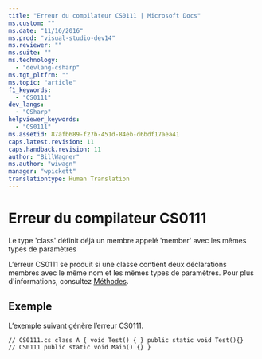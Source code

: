 ```yaml
---
title: "Erreur du compilateur CS0111 | Microsoft Docs"
ms.custom: ""
ms.date: "11/16/2016"
ms.prod: "visual-studio-dev14"
ms.reviewer: ""
ms.suite: ""
ms.technology: 
  - "devlang-csharp"
ms.tgt_pltfrm: ""
ms.topic: "article"
f1_keywords: 
  - "CS0111"
dev_langs: 
  - "CSharp"
helpviewer_keywords: 
  - "CS0111"
ms.assetid: 87afb689-f27b-451d-84eb-d6bdf17aea41
caps.latest.revision: 11
caps.handback.revision: 11
author: "BillWagner"
ms.author: "wiwagn"
manager: "wpickett"
translationtype: Human Translation
---
```

# Erreur du compilateur CS0111
Le type 'class' définit déjà un membre appelé 'member' avec les mêmes types de paramètres  
  
 L’erreur CS0111 se produit si une classe contient deux déclarations membres avec le même nom et les mêmes types de paramètres. Pour plus d'informations, consultez [Méthodes](../../csharp/programming-guide/classes-and-structs/methods.md).  
  
## Exemple  
 L’exemple suivant génère l’erreur CS0111.  
  
```  
// CS0111.cs class A { void Test() { } public static void Test(){}   // CS0111 public static void Main() {} }  
```